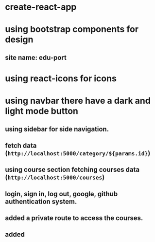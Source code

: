 # create-react-app
# using bootstrap components for design
## site name: edu-port
# using react-icons for icons
# using navbar there have a dark and light mode button

## using sidebar for side navigation.
## fetch data (`http://localhost:5000/category/${params.id}`)
## using course section fetching courses data (`http://localhost:5000/courses`)

## login, sign in, log out, google, github authentication system.

## added a private route to access the courses.
## added 